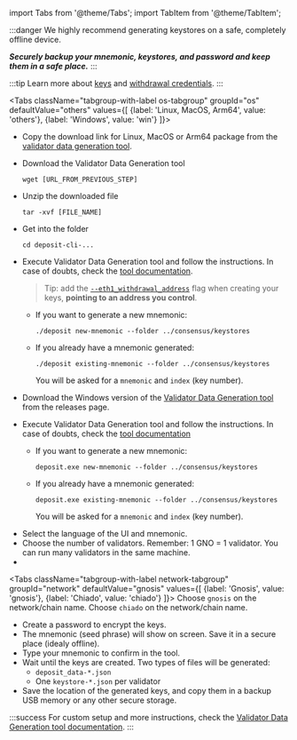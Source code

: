 import Tabs from '@theme/Tabs';
import TabItem from '@theme/TabItem';

:::danger
We highly recommend generating keystores on a safe, completely offline device.

***Securely backup your mnemonic, keystores, and password and keep them in a safe place.***
:::

:::tip
Learn more about [keys](https://kb.beaconcha.in/ethereum-2-keys) and [withdrawal credentials](https://launchpad.ethereum.org/en/faq#withdrawal-credentials).
:::

<Tabs className="tabgroup-with-label os-tabgroup" groupId="os" defaultValue="others" values={[
    {label: 'Linux, MacOS, Arm64', value: 'others'},
    {label: 'Windows', value: 'win'}
]}>
<TabItem value="others">

- Copy the download link for Linux, MacOS or Arm64 package from the [validator data generation tool](https://github.com/gnosischain/validator-data-generator/releases).

- Download the Validator Data Generation tool
    ```shell
    wget [URL_FROM_PREVIOUS_STEP]
    ```

- Unzip the downloaded file
    ```shell
    tar -xvf [FILE_NAME]
    ```

- Get into the folder
    ```shell
    cd deposit-cli-...
    ```

- Execute Validator Data Generation tool and follow the instructions.
    In case of doubts, check the [tool documentation](https://github.com/gnosischain/validator-data-generator/). 
    > Tip: add the [`--eth1_withdrawal_address`](https://github.com/gnosischain/validator-data-generator/#new-mnemonic-arguments) flag when creating your keys, **pointing to an address you control**.

    - If you want to generate a new mnemonic:
        ```shell
        ./deposit new-mnemonic --folder ../consensus/keystores
        ```
    
    - If you already have a mnemonic generated:
        ```shell
        ./deposit existing-mnemonic --folder ../consensus/keystores
        ```
        You will be asked for a `mnemonic` and `index` (key number).

</TabItem>
<TabItem value="win">

- Download the Windows version of the [Validator Data Generation tool](https://github.com/gnosischain/validator-data-generator/releases) from the releases page.
- Execute Validator Data Generation tool and follow the instructions.
    In case of doubts, check the [tool documentation](https://github.com/gnosischain/validator-data-generator/)

    - If you want to generate a new mnemonic:
        ```shell
        deposit.exe new-mnemonic --folder ../consensus/keystores
        ```

    - If you already have a mnemonic generated:
        ```shell
        deposit.exe existing-mnemonic --folder ../consensus/keystores
        ```
        You will be asked for a `mnemonic` and `index` (key number).

</TabItem>
</Tabs>

- Select the language of the UI and mnemonic.
- Choose the number of validators. Remember: 1 GNO = 1 validator. You can run many validators in the same machine.
- 
<Tabs className="tabgroup-with-label network-tabgroup" groupId="network" defaultValue="gnosis" values={[
    {label: 'Gnosis', value: 'gnosis'},
    {label: 'Chiado', value: 'chiado'}
]}>
    <TabItem value="gnosis">Choose <code>gnosis</code> on the network/chain name.</TabItem>
    <TabItem value="chiado">Choose <code>chiado</code> on the network/chain name.</TabItem>
</Tabs>

- Create a password to encrypt the keys.
- The mnemonic (seed phrase) will show on screen. Save it in a secure place (idealy offline).
- Type your mnemonic to confirm in the tool.
- Wait until the keys are created. Two types of files will be generated: 
    - `deposit_data-*.json`
    - One `keystore-*.json` per validator
- Save the location of the generated keys, and copy them in a backup USB memory or any other secure storage.

:::success
For custom setup and more instructions, check the [Validator Data Generation tool documentation](https://github.com/gnosischain/validator-data-generator/).
:::
